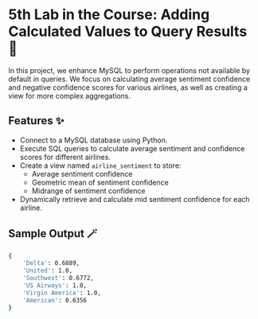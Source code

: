 # 5th Lab in the Course: Adding Calculated Values to Query Results 💫
In this project, we enhance MySQL to perform operations not available by default in queries. We focus on calculating average sentiment confidence and negative confidence scores for various airlines, as well as creating a view for more complex aggregations.
## Features ✨
- Connect to a MySQL database using Python.
- Execute SQL queries to calculate average sentiment and confidence scores for different airlines.
- Create a view named `airline_sentiment` to store:
  - Average sentiment confidence
  - Geometric mean of sentiment confidence
  - Midrange of sentiment confidence
- Dynamically retrieve and calculate mid sentiment confidence for each airline.

## Sample Output 🪄
```bash
{
    'Delta': 0.6889,
    'United': 1.0,
    'Southwest': 0.6772,
    'US Airways': 1.0,
    'Virgin America': 1.0,
    'American': 0.6356
}
```

